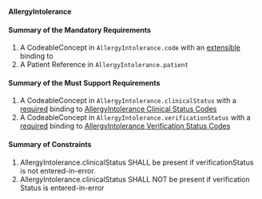 **AllergyIntolerance**

#### Summary of the Mandatory Requirements
1.  A  CodeableConcept  in `AllergyIntolerance.code`
with an [extensible](http://hl7.org/fhir/R4/terminologies.html#extensible)
 binding to [](https://vsac.nlm.nih.gov/valueset/2.16.840.1.113762.1.4.1186.8/expansion)
1.  A Patient Reference  in `AllergyIntolerance.patient`

#### Summary of the Must Support Requirements
1.  A  CodeableConcept  in `AllergyIntolerance.clinicalStatus`
with a [required](http://hl7.org/fhir/R4/terminologies.html#required)
 binding to [AllergyIntolerance Clinical Status Codes](http://hl7.org/fhir/ValueSet/allergyintolerance-clinical)
1.  A  CodeableConcept  in `AllergyIntolerance.verificationStatus`
with a [required](http://hl7.org/fhir/R4/terminologies.html#required)
 binding to [AllergyIntolerance Verification Status Codes](http://hl7.org/fhir/ValueSet/allergyintolerance-verification)

#### Summary of Constraints
1. AllergyIntolerance.clinicalStatus SHALL be present if verificationStatus is not entered-in-error.
1. AllergyIntolerance.clinicalStatus SHALL NOT be present if verification Status is entered-in-error